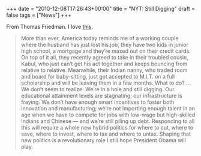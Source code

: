 +++
date = "2010-12-08T17:26:43+00:00"
title = "NYT: Still Digging"
draft = false
tags = ["News"]
+++

From Thomas Friedman. I love [this](http://www.nytimes.com/2010/12/08/opinion/08friedman.html).

> More than ever, America today reminds me of a working couple where the husband has just lost his job, they have two kids in junior high school, a mortgage and they’re maxed out on their credit cards. On top of it all, they recently agreed to take in their troubled cousin, Kabul, who just can’t get his act together and keeps bouncing from relative to relative. Meanwhile, their Indian nanny, who traded room and board for baby-sitting, just got accepted to M.I.T. on a full scholarship and will be leaving them in a few months. What to do? ... We don’t seem to realize: We’re in a hole and still digging. Our educational attainment levels are stagnating; our infrastructure is fraying. We don’t have enough smart incentives to foster both innovation and manufacturing; we’re not importing enough talent in an age when we have to compete for jobs with low-wage but high-skilled Indians and Chinese — and we’re still piling up debt. Responding to all this will require a whole new hybrid politics for where to cut, where to save, where to invest, where to tax and where to untax. Shaping that new politics is a revolutionary role I still hope President Obama will play.